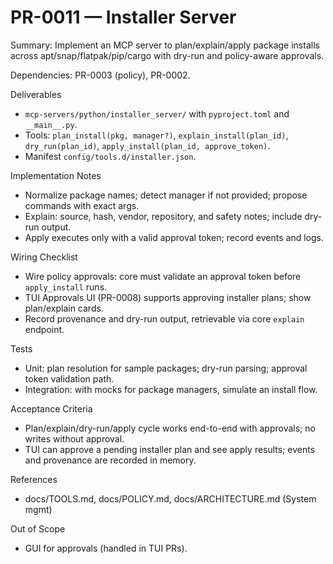 # PR-0011 — Installer Server

Summary: Implement an MCP server to plan/explain/apply package installs across apt/snap/flatpak/pip/cargo with dry-run and policy-aware approvals.

Dependencies: PR-0003 (policy), PR-0002.

Deliverables

- `mcp-servers/python/installer_server/` with `pyproject.toml` and `__main__.py`.
- Tools: `plan_install(pkg, manager?)`, `explain_install(plan_id)`, `dry_run(plan_id)`, `apply_install(plan_id, approve_token)`.
- Manifest `config/tools.d/installer.json`.

Implementation Notes

- Normalize package names; detect manager if not provided; propose commands with exact args.
- Explain: source, hash, vendor, repository, and safety notes; include dry-run output.
- Apply executes only with a valid approval token; record events and logs.

Wiring Checklist

- Wire policy approvals: core must validate an approval token before `apply_install` runs.
- TUI Approvals UI (PR-0008) supports approving installer plans; show plan/explain cards.
- Record provenance and dry-run output, retrievable via core `explain` endpoint.

Tests

- Unit: plan resolution for sample packages; dry-run parsing; approval token validation path.
- Integration: with mocks for package managers, simulate an install flow.

Acceptance Criteria

- Plan/explain/dry-run/apply cycle works end-to-end with approvals; no writes without approval.
- TUI can approve a pending installer plan and see apply results; events and provenance are recorded in memory.

References

- docs/TOOLS.md, docs/POLICY.md, docs/ARCHITECTURE.md (System mgmt)

Out of Scope

- GUI for approvals (handled in TUI PRs).

